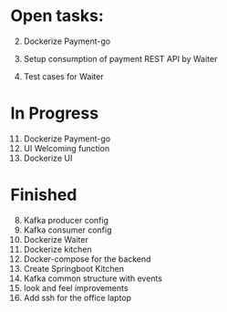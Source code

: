 # Open tasks:

2. Dockerize Payment-go

7. Setup consumption of payment REST API by Waiter

6. Test cases for Waiter

# In Progress
11. Dockerize Payment-go
10. UI Welcoming function
3. Dockerize UI

# Finished
8. Kafka producer config
9. Kafka consumer config
1. Dockerize Waiter
4. Dockerize kitchen
5. Docker-compose for the backend
2. Create Springboot Kitchen
7. Kafka common structure with events 
8. look and feel improvements
1. Add ssh for the office laptop


